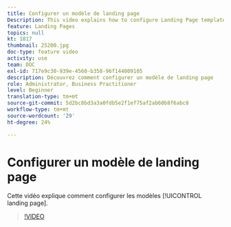 ```yaml
---
title: Configurer un modèle de landing page
Description: This video explains how to configure Landing Page templates in Adobe Campaign Standard.
feature: Landing Pages
topics: null
kt: 1817
thumbnail: 25200.jpg
doc-type: feature video
activity: use
team: DOC
exl-id: 717e9c30-939e-4560-b358-96f144009105
description: Découvrez comment configurer un modèle de landing page
role: Administrator, Business Practitioner
level: Beginner
translation-type: tm+mt
source-git-commit: 5d2bc8bd3a3a0fdb5e2f1ef75af2ab60b8f6abc8
workflow-type: tm+mt
source-wordcount: '29'
ht-degree: 24%

---
```


# Configurer un modèle de landing page 

Cette vidéo explique comment configurer les modèles [!UICONTROL landing page].

>[!VIDEO](https://video.tv.adobe.com/v/25200/?quality=12)
